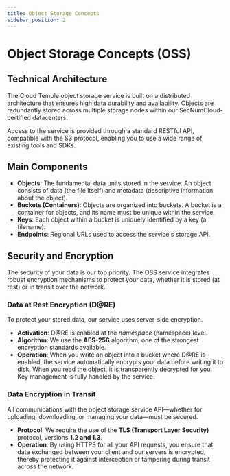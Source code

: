 ```yaml
---
title: Object Storage Concepts
sidebar_position: 2
---
```


# Object Storage Concepts (OSS)

## Technical Architecture

The Cloud Temple object storage service is built on a distributed architecture that ensures high data durability and availability. Objects are redundantly stored across multiple storage nodes within our SecNumCloud-certified datacenters.

Access to the service is provided through a standard RESTful API, compatible with the S3 protocol, enabling you to use a wide range of existing tools and SDKs.

## Main Components

-   **Objects**: The fundamental data units stored in the service. An object consists of data (the file itself) and metadata (descriptive information about the object).
-   **Buckets (Containers)**: Objects are organized into buckets. A bucket is a container for objects, and its name must be unique within the service.
-   **Keys**: Each object within a bucket is uniquely identified by a key (a filename).
-   **Endpoints**: Regional URLs used to access the service's storage API.

## Security and Encryption

The security of your data is our top priority. The OSS service integrates robust encryption mechanisms to protect your data, whether it is stored (at rest) or in transit over the network.

### Data at Rest Encryption (D@RE)

To protect your stored data, our service uses server-side encryption.

-   **Activation**: D@RE is enabled at the *namespace* (namespace) level.
-   **Algorithm**: We use the **AES-256** algorithm, one of the strongest encryption standards available.
-   **Operation**: When you write an object into a bucket where D@RE is enabled, the service automatically encrypts your data before writing it to disk. When you read the object, it is transparently decrypted for you. Key management is fully handled by the service.

### Data Encryption in Transit

All communications with the object storage service API—whether for uploading, downloading, or managing your data—must be secured.

-   **Protocol**: We require the use of the **TLS (Transport Layer Security)** protocol, versions **1.2 and 1.3**.
-   **Operation**: By using HTTPS for all your API requests, you ensure that data exchanged between your client and our servers is encrypted, thereby protecting it against interception or tampering during transit across the network.